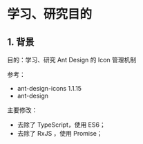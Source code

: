 
# 学习、研究目的

## 1. 背景

目的：学习、研究 Ant Design 的 Icon 管理机制

参考：

* ant-design-icons 1.1.15
* ant-design

主要修改：

* 去除了 TypeScript，使用 ES6；
* 去除了 RxJS ，使用 Promise；
